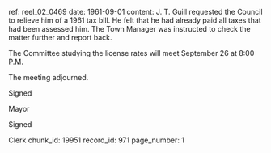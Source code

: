 ref: reel_02_0469
date: 1961-09-01
content: J. T. Guill requested the Council to relieve him of a 1961 tax bill. He felt that he had already paid all taxes that had been assessed him. The Town Manager was instructed to check the matter further and report back.

The Committee studying the license rates will meet September 26 at 8:00 P.M.

The meeting adjourned.

Signed

Mayor

Signed

Clerk
chunk_id: 19951
record_id: 971
page_number: 1

